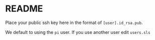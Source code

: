 # README

Place your public ssh key here in the format of `[user].id_rsa.pub`.

We default to using the `pi` user. If you use another user edit `users.sls`